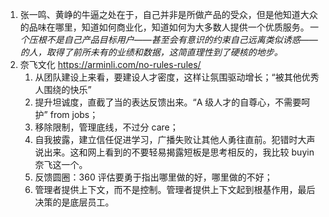 1. 张一鸣、黄峥的牛逼之处在于，自己并非是所做产品的受众，但是他知道大众的品味在哪里，知道如何商业化，知道如何为大多数人提供一个优质服务。*一个压根不是自己产品目标用户——甚至会有意识的约束自己远离类似诱惑——的人，取得了前所未有的业绩和数据，这简直理性到了硬核的地步。*
2. 奈飞文化 https://arminli.com/no-rules-rules/
    1. 从团队建设上来看，要建设人才密度，这样让氛围驱动增长；“被其他优秀人围绕的快乐”
    2. 提升坦诚度，直截了当的表达反馈出来。“A 级人才的自尊心，不需要呵护” from jobs；
    3. 移除限制，管理底线，不过分 care；
    4. 自我披露，建立信任促进学习，广播失败让其他人勇往直前。犯错时大声说出来。这和网上看到的不要轻易揭露短板是思考相反的，我比较 buyin 奈飞这一个。
    5. 反馈圆圈：360 评估要勇于指出哪里做的好，哪里做的不好；
    6. 管理者提供上下文，而不是控制。管理者提供上下文起到根基作用，最后决策的是底层员工。